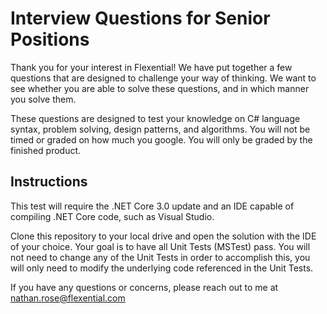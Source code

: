 # Interview Questions for Senior Positions

Thank you for your interest in Flexential!  We have put together a few questions that are designed to challenge your way of thinking.  We want to see whether you are able to solve these questions, and in which manner you solve them.

These questions are designed to test your knowledge on C# language syntax, problem solving, design patterns, and algorithms.  You will not be timed or graded on how much you google.  You will only be graded by the finished product.

## Instructions

This test will require the .NET Core 3.0 update and an IDE capable of compiling .NET Core code, such as Visual Studio.

Clone this repository to your local drive and open the solution with the IDE of your choice.  Your goal is to have all Unit Tests (MSTest) pass.  You will not need to change any of the Unit Tests in order to accomplish this, you will only need to modify the underlying code referenced in the Unit Tests.

If you have any questions or concerns, please reach out to me at nathan.rose@flexential.com

